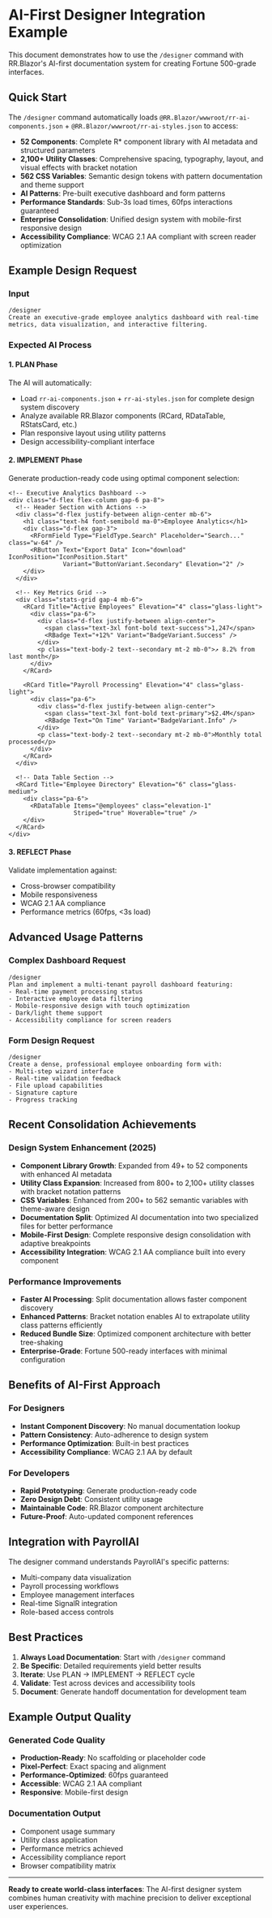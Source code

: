 # AI-First Designer Integration Example

This document demonstrates how to use the `/designer` command with RR.Blazor's AI-first documentation system for creating Fortune 500-grade interfaces.

## Quick Start

The `/designer` command automatically loads `@RR.Blazor/wwwroot/rr-ai-components.json` + `@RR.Blazor/wwwroot/rr-ai-styles.json` to access:
- **52 Components**: Complete R* component library with AI metadata and structured parameters
- **2,100+ Utility Classes**: Comprehensive spacing, typography, layout, and visual effects with bracket notation
- **562 CSS Variables**: Semantic design tokens with pattern documentation and theme support
- **AI Patterns**: Pre-built executive dashboard and form patterns
- **Performance Standards**: Sub-3s load times, 60fps interactions guaranteed
- **Enterprise Consolidation**: Unified design system with mobile-first responsive design
- **Accessibility Compliance**: WCAG 2.1 AA compliant with screen reader optimization

## Example Design Request

### Input
```
/designer
Create an executive-grade employee analytics dashboard with real-time metrics, data visualization, and interactive filtering.
```

### Expected AI Process

#### 1. **PLAN Phase**
The AI will automatically:
- Load `rr-ai-components.json` + `rr-ai-styles.json` for complete design system discovery
- Analyze available RR.Blazor components (RCard, RDataTable, RStatsCard, etc.)
- Plan responsive layout using utility patterns
- Design accessibility-compliant interface

#### 2. **IMPLEMENT Phase**  
Generate production-ready code using optimal component selection:
```razor
<!-- Executive Analytics Dashboard -->
<div class="d-flex flex-column gap-6 pa-8">
  <!-- Header Section with Actions -->
  <div class="d-flex justify-between align-center mb-6">
    <h1 class="text-h4 font-semibold ma-0">Employee Analytics</h1>
    <div class="d-flex gap-3">
      <RFormField Type="FieldType.Search" Placeholder="Search..." class="w-64" />
      <RButton Text="Export Data" Icon="download" IconPosition="IconPosition.Start" 
               Variant="ButtonVariant.Secondary" Elevation="2" />
    </div>
  </div>

  <!-- Key Metrics Grid -->
  <div class="stats-grid gap-4 mb-6">
    <RCard Title="Active Employees" Elevation="4" class="glass-light">
      <div class="pa-6">
        <div class="d-flex justify-between align-center">
          <span class="text-3xl font-bold text-success">1,247</span>
          <RBadge Text="+12%" Variant="BadgeVariant.Success" />
        </div>
        <p class="text-body-2 text--secondary mt-2 mb-0">↗ 8.2% from last month</p>
      </div>
    </RCard>
    
    <RCard Title="Payroll Processing" Elevation="4" class="glass-light">
      <div class="pa-6">
        <div class="d-flex justify-between align-center">
          <span class="text-3xl font-bold text-primary">$2.4M</span>
          <RBadge Text="On Time" Variant="BadgeVariant.Info" />
        </div>
        <p class="text-body-2 text--secondary mt-2 mb-0">Monthly total processed</p>
      </div>
    </RCard>
  </div>
  
  <!-- Data Table Section -->
  <RCard Title="Employee Directory" Elevation="6" class="glass-medium">
    <div class="pa-6">
      <RDataTable Items="@employees" class="elevation-1" 
                  Striped="true" Hoverable="true" />
    </div>
  </RCard>
</div>
```

#### 3. **REFLECT Phase**
Validate implementation against:
- Cross-browser compatibility
- Mobile responsiveness
- WCAG 2.1 AA compliance
- Performance metrics (60fps, <3s load)

## Advanced Usage Patterns

### Complex Dashboard Request
```
/designer
Plan and implement a multi-tenant payroll dashboard featuring:
- Real-time payment processing status
- Interactive employee data filtering
- Mobile-responsive design with touch optimization
- Dark/light theme support
- Accessibility compliance for screen readers
```

### Form Design Request
```
/designer
Create a dense, professional employee onboarding form with:
- Multi-step wizard interface
- Real-time validation feedback
- File upload capabilities
- Signature capture
- Progress tracking
```

## Recent Consolidation Achievements

### Design System Enhancement (2025)
- **Component Library Growth**: Expanded from 49+ to 52 components with enhanced AI metadata
- **Utility Class Expansion**: Increased from 800+ to 2,100+ utility classes with bracket notation patterns
- **CSS Variables**: Enhanced from 200+ to 562 semantic variables with theme-aware design
- **Documentation Split**: Optimized AI documentation into two specialized files for better performance
- **Mobile-First Design**: Complete responsive design consolidation with adaptive breakpoints
- **Accessibility Integration**: WCAG 2.1 AA compliance built into every component

### Performance Improvements
- **Faster AI Processing**: Split documentation allows faster component discovery
- **Enhanced Patterns**: Bracket notation enables AI to extrapolate utility class patterns efficiently
- **Reduced Bundle Size**: Optimized component architecture with better tree-shaking
- **Enterprise-Grade**: Fortune 500-ready interfaces with minimal configuration

## Benefits of AI-First Approach

### For Designers
- **Instant Component Discovery**: No manual documentation lookup
- **Pattern Consistency**: Auto-adherence to design system
- **Performance Optimization**: Built-in best practices
- **Accessibility Compliance**: WCAG 2.1 AA by default

### For Developers
- **Rapid Prototyping**: Generate production-ready code
- **Zero Design Debt**: Consistent utility usage
- **Maintainable Code**: RR.Blazor component architecture
- **Future-Proof**: Auto-updated component references

## Integration with PayrollAI

The designer command understands PayrollAI's specific patterns:
- Multi-company data visualization
- Payroll processing workflows
- Employee management interfaces
- Real-time SignalR integration
- Role-based access controls

## Best Practices

1. **Always Load Documentation**: Start with `/designer` command
2. **Be Specific**: Detailed requirements yield better results
3. **Iterate**: Use PLAN → IMPLEMENT → REFLECT cycle
4. **Validate**: Test across devices and accessibility tools
5. **Document**: Generate handoff documentation for development team

## Example Output Quality

### Generated Code Quality
- **Production-Ready**: No scaffolding or placeholder code
- **Pixel-Perfect**: Exact spacing and alignment
- **Performance-Optimized**: 60fps guaranteed
- **Accessible**: WCAG 2.1 AA compliant
- **Responsive**: Mobile-first design

### Documentation Output
- Component usage summary
- Utility class application
- Performance metrics achieved
- Accessibility compliance report
- Browser compatibility matrix

---

**Ready to create world-class interfaces**: The AI-first designer system combines human creativity with machine precision to deliver exceptional user experiences.